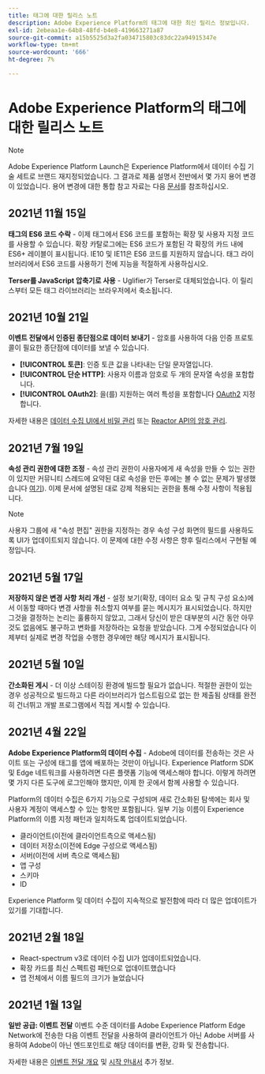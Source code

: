 ```yaml
---
title: 태그에 대한 릴리스 노트
description: Adobe Experience Platform의 태그에 대한 최신 릴리스 정보입니다.
exl-id: 2ebeaa1e-64b8-48fd-b4e8-419663271a87
source-git-commit: a15b5525d3a2fa034715803c83dc22a94915347e
workflow-type: tm+mt
source-wordcount: '666'
ht-degree: 7%

---
```


# Adobe Experience Platform의 태그에 대한 릴리스 노트

>[!NOTE]
>
>Adobe Experience Platform Launch은 Experience Platform에서 데이터 수집 기술 세트로 브랜드 재지정되었습니다. 그 결과로 제품 설명서 전반에서 몇 가지 용어 변경이 있었습니다. 용어 변경에 대한 통합 참고 자료는 다음 [문서](../term-updates.md)를 참조하십시오.

## 2021년 11월 15일

**태그의 ES6 코드 수락** - 이제 태그에서 ES6 코드를 포함하는 확장 및 사용자 지정 코드를 사용할 수 있습니다. 확장 카탈로그에는 ES6 코드가 포함된 각 확장의 카드 내에 ES6+ 레이블이 표시됩니다. IE10 및 IE11은 ES6 코드를 지원하지 않습니다. 태그 라이브러리에서 ES6 코드를 사용하기 전에 지능을 적절하게 사용하십시오.

**Terser를 JavaScript 압축기로 사용** - Uglifier가 Terser로 대체되었습니다. 이 릴리스부터 모든 태그 라이브러리는 브라우저에서 축소됩니다.

## 2021년 10월 21일

**이벤트 전달에서 인증된 종단점으로 데이터 보내기** - 암호를 사용하여 다음 인증 프로토콜이 필요한 종단점에 데이터를 보낼 수 있습니다.

* **[!UICONTROL 토큰]**: 인증 토큰 값을 나타내는 단일 문자열입니다.
* **[!UICONTROL 단순 HTTP]**: 사용자 이름과 암호로 두 개의 문자열 속성을 포함합니다.
* **[!UICONTROL OAuth2]**: 을(를) 지원하는 여러 특성을 포함합니다 [OAuth2](https://datatracker.ietf.org/doc/html/rfc6749) 지정합니다.

자세한 내용은 [데이터 수집 UI에서 비밀 관리](../ui/event-forwarding/secrets.md) 또는 [Reactor API의 암호 관리](../api/guides/secrets.md).

## 2021년 7월 19일

**속성 관리 권한에 대한 조정** - 속성 관리 권한이 사용자에게 새 속성을 만들 수 있는 권한이 있지만 커뮤니티 스레드에 요약된 대로 속성을 만든 후에는 볼 수 없는 문제가 발생했습니다 [여기](https://experienceleaguecommunities.adobe.com/t5/adobe-experience-platform-launch/technical-advisory-adjustments-to-the-manage-properties/ba-p/399176)). 이제 문서에 설명된 대로 강제 적용되는 권한을 통해 수정 사항이 적용됩니다.

>[!NOTE]
>
>사용자 그룹에 새 &quot;속성 편집&quot; 권한을 지정하는 경우 속성 구성 화면의 필드를 사용하도록 UI가 업데이트되지 않습니다. 이 문제에 대한 수정 사항은 향후 릴리스에서 구현될 예정입니다.

## 2021년 5월 17일

**저장하지 않은 변경 사항 처리 개선** - 설정 보기(확장, 데이터 요소 및 규칙 구성 요소)에서 이동할 때마다 변경 사항을 취소할지 여부를 묻는 메시지가 표시되었습니다. 하지만 그것을 결정하는 논리는 훌륭하지 않았고, 그래서 당신이 받은 대부분의 시간 동안 아무것도 없음에도 불구하고 변화를 저장하라는 요청을 받았습니다.  그게 수정되었습니다  이제부터 실제로 변경 작업을 수행한 경우에만 해당 메시지가 표시됩니다.

## 2021년 5월 10일

**간소화된 게시** - 더 이상 스테이징 환경에 빌드할 필요가 없습니다.  적절한 권한이 있는 경우 성공적으로 빌드하고 다른 라이브러리가 업스트림으로 없는 한 제출됨 상태를 완전히 건너뛰고 개발 프로그램에서 직접 게시할 수 있습니다.

## 2021년 4월 22일

**Adobe Experience Platform의 데이터 수집** - Adobe에 데이터를 전송하는 것은 사이트 또는 구성에 태그를 앱에 배포하는 것만이 아닙니다.  Experience Platform SDK 및 Edge 네트워크를 사용하려면 다른 플랫폼 기능에 액세스해야 합니다.  이렇게 하려면 몇 가지 다른 도구에 로그인해야 했지만, 이제 한 곳에서 함께 사용할 수 있습니다.

Platform의 데이터 수집은 6가지 기능으로 구성되며 새로 간소화된 탐색에는 회사 및 사용자 계정이 액세스할 수 있는 항목만 포함됩니다.  일부 기능 이름이 Experience Platform의 이름 지정 패턴과 일치하도록 업데이트되었습니다.

* 클라이언트(이전에 클라이언트측으로 액세스됨)
* 데이터 저장소(이전에 Edge 구성으로 액세스됨)
* 서버(이전에 서버 측으로 액세스됨)
* 앱 구성
* 스키마
* ID

Experience Platform 및 데이터 수집이 지속적으로 발전함에 따라 더 많은 업데이트가 있기를 기대합니다.

## 2021년 2월 18일

* React-spectrum v3로 데이터 수집 UI가 업데이트되었습니다.
* 확장 카드를 최신 스펙트럼 패턴으로 업데이트했습니다
* 앱 전체에서 이름 필드의 크기가 늘었습니다

## 2021년 1월 13일

**일반 공급: 이벤트 전달** 이벤트 수준 데이터를 Adobe Experience Platform Edge Network에 전송한 다음 이벤트 전달을 사용하여 클라이언트가 아닌 Adobe 서버를 사용하여 Adobe이 아닌 엔드포인트로 해당 데이터를 변환, 강화 및 전송합니다.

자세한 내용은 [이벤트 전달 개요](../ui/event-forwarding/overview.md) 및 [시작 안내서](../ui/event-forwarding/getting-started.md) 추가 정보.
